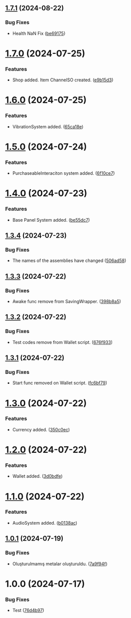 ## [1.7.1](https://github.com/boshphelm/com.boshphelm/compare/v1.7.0...v1.7.1) (2024-08-22)


### Bug Fixes

* Health NaN Fix ([be69175](https://github.com/boshphelm/com.boshphelm/commit/be69175a96846438785eec05aeba58cf8f61bc19))

# [1.7.0](https://github.com/boshphelm/com.boshphelm/compare/v1.6.0...v1.7.0) (2024-07-25)


### Features

* Shop added. Item ChannelSO created. ([e9b15d3](https://github.com/boshphelm/com.boshphelm/commit/e9b15d30646ba82499e69226545caf07df66b1f9))

# [1.6.0](https://github.com/boshphelm/com.boshphelm/compare/v1.5.0...v1.6.0) (2024-07-25)


### Features

* VibrationSystem added. ([65ca18e](https://github.com/boshphelm/com.boshphelm/commit/65ca18e0d395037ea7bf3e2f5f412035808721d2))

# [1.5.0](https://github.com/boshphelm/com.boshphelm/compare/v1.4.0...v1.5.0) (2024-07-24)


### Features

* PurchaseableInteraciton system added. ([6f10ce7](https://github.com/boshphelm/com.boshphelm/commit/6f10ce7a70bac8fa2f92f39a11b472b4079e4cac))

# [1.4.0](https://github.com/boshphelm/com.boshphelm/compare/v1.3.4...v1.4.0) (2024-07-23)


### Features

* Base Panel System added. ([be55dc7](https://github.com/boshphelm/com.boshphelm/commit/be55dc727ad0ff8a5f51346152aaa5b24c0ffd42))

## [1.3.4](https://github.com/boshphelm/com.boshphelm/compare/v1.3.3...v1.3.4) (2024-07-23)


### Bug Fixes

* The names of the assemblies have changed ([506ad58](https://github.com/boshphelm/com.boshphelm/commit/506ad5833f12cae176a12dfa7b60c7148a94fd8b))

## [1.3.3](https://github.com/boshphelm/com.boshphelm/compare/v1.3.2...v1.3.3) (2024-07-22)


### Bug Fixes

* Awake func remove from SavingWrapper. ([398b8a5](https://github.com/boshphelm/com.boshphelm/commit/398b8a5dfa4914ace1cd029bc1880362f259fc13))

## [1.3.2](https://github.com/boshphelm/com.boshphelm/compare/v1.3.1...v1.3.2) (2024-07-22)


### Bug Fixes

* Test codes remove from Wallet script. ([676f933](https://github.com/boshphelm/com.boshphelm/commit/676f933a809ec015db5b263c82a6e32b1d456640))

## [1.3.1](https://github.com/boshphelm/com.boshphelm/compare/v1.3.0...v1.3.1) (2024-07-22)


### Bug Fixes

* Start func removed on Wallet script. ([fc6bf79](https://github.com/boshphelm/com.boshphelm/commit/fc6bf7984b8f7337be2f258ad411e737a3c7ee37))

# [1.3.0](https://github.com/boshphelm/com.boshphelm/compare/v1.2.0...v1.3.0) (2024-07-22)


### Features

* Currency added. ([350c0ec](https://github.com/boshphelm/com.boshphelm/commit/350c0ec96ccb39be87ba3646732f0e774516f913))

# [1.2.0](https://github.com/boshphelm/com.boshphelm/compare/v1.1.0...v1.2.0) (2024-07-22)


### Features

* Wallet added. ([3d0bdfe](https://github.com/boshphelm/com.boshphelm/commit/3d0bdfe9c1491059b9e6d93dbc170676b9bca16b))

# [1.1.0](https://github.com/boshphelm/com.boshphelm/compare/v1.0.1...v1.1.0) (2024-07-22)


### Features

* AudioSystem added. ([b0138ac](https://github.com/boshphelm/com.boshphelm/commit/b0138ace1783972a7df05a8893751777ff124f57))

## [1.0.1](https://github.com/boshphelm/com.boshphelm/compare/v1.0.0...v1.0.1) (2024-07-19)


### Bug Fixes

* Oluşturulmamış metalar oluşturuldu. ([7a9f94f](https://github.com/boshphelm/com.boshphelm/commit/7a9f94f0e28a99d5821fcc430b9c403dbbe3e4b1))

# 1.0.0 (2024-07-17)


### Bug Fixes

* Test ([76d4b97](https://github.com/boshphelm/com.boshphelm/commit/76d4b97e3ba875719688d05b3f5955b83c57511c))
